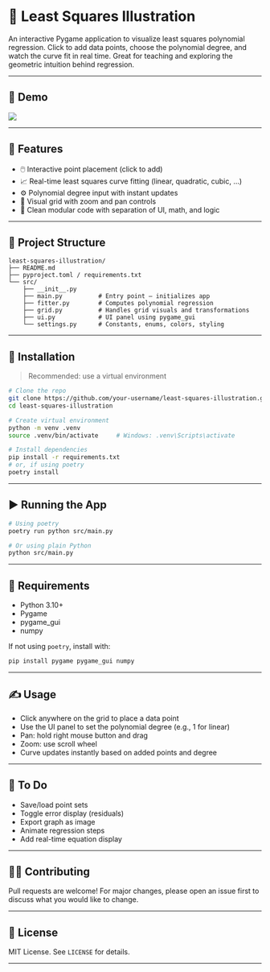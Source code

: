 # 🎯 Least Squares Illustration

An interactive Pygame application to visualize least squares polynomial regression. Click to add data points, choose the polynomial degree, and watch the curve fit in real time. Great for teaching and exploring the geometric intuition behind regression.

---

## 📸 Demo

[![](https://img.shields.io/badge/Click%20to%20View-Demo-informational)](link-to-demo-gif-or-video-if-available)

---

## 🧠 Features

- 🖱️ Interactive point placement (click to add)
- 📈 Real-time least squares curve fitting (linear, quadratic, cubic, ...)
- ⚙️ Polynomial degree input with instant updates
- 🧮 Visual grid with zoom and pan controls
- 🎨 Clean modular code with separation of UI, math, and logic

---

## 📁 Project Structure

```
least-squares-illustration/
├── README.md
├── pyproject.toml / requirements.txt
└── src/
    ├── __init__.py
    ├── main.py          # Entry point – initializes app
    ├── fitter.py        # Computes polynomial regression
    ├── grid.py          # Handles grid visuals and transformations
    ├── ui.py            # UI panel using pygame_gui
    └── settings.py      # Constants, enums, colors, styling
```

---

## 🧰 Installation

> Recommended: use a virtual environment

```bash
# Clone the repo
git clone https://github.com/your-username/least-squares-illustration.git
cd least-squares-illustration

# Create virtual environment
python -m venv .venv
source .venv/bin/activate     # Windows: .venv\Scripts\activate

# Install dependencies
pip install -r requirements.txt
# or, if using poetry
poetry install
```

---

## ▶️ Running the App

```bash
# Using poetry
poetry run python src/main.py

# Or using plain Python
python src/main.py
```

---

## 🧪 Requirements

- Python 3.10+
- Pygame
- pygame_gui
- numpy

If not using `poetry`, install with:

```bash
pip install pygame pygame_gui numpy
```

---

## ✍️ Usage

- Click anywhere on the grid to place a data point
- Use the UI panel to set the polynomial degree (e.g., 1 for linear)
- Pan: hold right mouse button and drag
- Zoom: use scroll wheel
- Curve updates instantly based on added points and degree

---

## 🧹 To Do

- Save/load point sets
- Toggle error display (residuals)
- Export graph as image
- Animate regression steps
- Add real-time equation display

---

## 🧑‍💻 Contributing

Pull requests are welcome! For major changes, please open an issue first to discuss what you would like to change.

---

## 📄 License

MIT License. See `LICENSE` for details.

---
